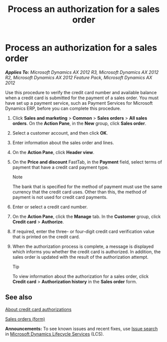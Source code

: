 ﻿---
title: Process an authorization for a sales order
TOCTitle: Process an authorization for a sales order
ms:assetid: 793bbf11-d089-4280-afdf-6640e3cbdd87
ms:mtpsurl: https://technet.microsoft.com/en-us/library/Gg213014(v=AX.60)
ms:contentKeyID: 36655935
ms.date: 04/18/2014
mtps_version: v=AX.60
---

# Process an authorization for a sales order 


_**Applies To:** Microsoft Dynamics AX 2012 R3, Microsoft Dynamics AX 2012 R2, Microsoft Dynamics AX 2012 Feature Pack, Microsoft Dynamics AX 2012_

Use this procedure to verify the credit card number and available balance when a credit card is submitted for the payment of a sales order. You must have set up a payment service, such as Payment Services for Microsoft Dynamics ERP, before you can complete this procedure.

1.  Click **Sales and marketing** \> **Common** \> **Sales orders** \> **All sales orders**. On the **Action Pane**, in the **New** group, click **Sales order**.

2.  Select a customer account, and then click **OK**.

3.  Enter information about the sales order and lines.

4.  On the **Action Pane**, click **Header view**.

5.  On the **Price and discount** FastTab, in the **Payment** field, select terms of payment that have a credit card payment type.
    

    > [!NOTE]
    > <P>The bank that is specified for the method of payment must use the same currency that the credit card uses. Other than this, the method of payment is not used for credit card payments.</P>



6.  Enter or select a credit card number.

7.  On the **Action Pane**, click the **Manage** tab. In the **Customer** group, click **Credit card** \> **Authorize**.

8.  If required, enter the three- or four-digit credit card verification value that is printed on the credit card.

9.  When the authorization process is complete, a message is displayed which informs you whether the credit card is authorized. In addition, the sales order is updated with the result of the authorization attempt.
    

    > [!TIP]
    > <P>To view information about the authorization for a sales order, click <STRONG>Credit card</STRONG> &gt; <STRONG>Authorization history</STRONG> in the <STRONG>Sales order</STRONG> form.</P>



## See also

[About credit card authorizations](about-credit-card-authorizations.md)

[Sales orders (form)](https://technet.microsoft.com/en-us/library/aa585863\(v=ax.60\))

  
**Announcements:** To see known issues and recent fixes, use [Issue search](http://go.microsoft.com/fwlink/?linkid=389258) in [Microsoft Dynamics Lifecycle Services](http://go.microsoft.com/fwlink/?linkid=306505) (LCS).

